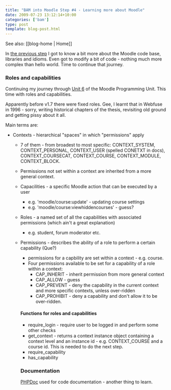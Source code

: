 ```yaml
---
title: "BAM into Moodle Step #4 - Learning more about Moodle"
date: 2009-07-23 13:12:14+10:00
categories: ['bam']
type: post
template: blog-post.html
---
```


See also: [[blog-home | Home]]

In [the previous step](/blog2/2009/07/21/bam-into-moodle-step-3-some-initial-development/) I got to know a bit more about the Moodle code base, libraries and idioms. Even got to modify a bit of code - nothing much more complex than hello world. Time to continue that journey.

### Roles and capabilities

Continuing my journey through [Unit 6](http://dev.moodle.org/mod/resource/view.php?id=43) of the Moodle Programming Unit. This time with roles and capabilities.

Apparently before v1.7 there were fixed roles. Gee, I learnt that in Webfuse in 1996 - sorry, writing historical chapters of the thesis, revisiting old ground and getting pissy about it all.

Main terms are:

- Contexts - hierarchical "spaces" in which "permissions" apply
    - 7 of them - from broadest to most specific: CONTEXT\_SYSTEM, CONTEXT\_PERSONAL, CONTEXT\_USER (spelled CONETXT in docs), CONTEXT\_COURSECAT, CONTEXT\_COURSE, CONTEXT\_MODULE, CONTEXT\_BLOCK.
    - Permissions not set within a context are inherited from a more general context.
    
    - Capacilities - a specific Moodle action that can be executed by a user
        - e.g. 'moodle/course:update' - updating course settings
        - e.g. 'moodle/course:viewhiddencourses' - guess?
    - Roles - a named set of all the capabilities with associated permissions (which ain't a great explanation)
        - e.g. student, forum moderator etc.
    - Permissions - describes the ability of a role to perform a certain capability (Que?)
        
        - permissions for a capbility are set within a context - e.g. course.
        - Four permissions available to be set for a capability of a role within a context:
            - CAP\_INHERIT - inherit permission from more general context
            - CAP\_ALLOW - guess
            - CAP\_PREVENT - deny the capability in the current context and more specific contexts, unless over-ridden
            - CAP\_PROHIBIT - deny a capability and don't allow it to be over-ridden.
        
        #### Functions for roles and capabilities
        
        - require\_login - require user to be logged in and perform some other checks
        - get\_context - returns a context instance object containing a context level and an instance id - e.g. CONTEXT\_COURSE and a course id. This is needed to do the next step.
        - require\_capability
        - has\_capability
        
        ### Documentation
        
        [PHPDoc](http://manual.phpdoc.org/) used for code documentation - another thing to learn.